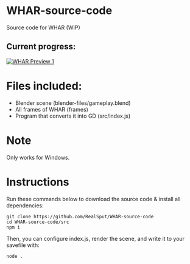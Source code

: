 # WHAR-source-code
Source code for WHAR (WIP)

## Current progress:

[![WHAR Preview 1](https://img.youtube.com/vi/S1iVMNuTeCY/0.jpg)](https://www.youtube.com/watch?v=S1iVMNuTeCY)

# Files included:
- Blender scene (blender-files/gameplay.blend)
- All frames of WHAR (frames)
- Program that converts it into GD (src/index.js)

# Note
Only works for Windows.

# Instructions
Run these commands below to download the source code & install all dependencies:
```
git clone https://github.com/RealSput/WHAR-source-code
cd WHAR-source-code/src
npm i
```
Then, you can configure index.js, render the scene, and write it to your savefile with:
```
node .
```
